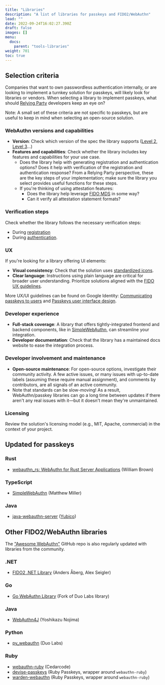 ```yaml
---
title: "Libraries"
description: "A list of libraries for passkeys and FIDO2/WebAuthn"
lead: ""
date: 2022-09-24T16:02:27.390Z
draft: false
images: []
menu:
  docs:
    parent: "tools-libraries"
weight: 701
toc: true
---
```


## Selection criteria

Companies that want to own passwordless authentication internally, or are
looking to implement a turnkey solution for passkeys, will likely look for
libraries or vendors. When selecting a library to implement passkeys, what
should [Relying Party](/docs/reference/terms/#relying-party-rp) developers keep an eye on?

Note: A small set of these criteria are not specific to passkeys, but are useful
to keep in mind when selecting an open-source solution.

### WebAuthn versions and capabilities

-   **Version**: Check which version of the spec the library supports ([Level
    2](https://www.w3.org/TR/webauthn-2/), [Level
    3](https://www.w3.org/TR/webauthn-3/)…)
-   **Features and capabilities**: Check whether the library includes key
    features and capabilities for your use case.
    -   Does the library help with generating registration and authentication
        options? Does it help with verification of the registration and
        authentication response? From a Relying Party perspective, these are the
        key steps of your implementation; make sure the library you select
        provides useful functions for these steps.
    -   If you're thinking of using attestation features:
        -   Does the library help leverage [FIDO
            MDS](https://fidoalliance.org/metadata/) in some way?
        -   Can it verify all attestation statement formats?

### Verification steps

Check whether the library follows the necessary verification steps:
-   During
    [registration](https://developers.google.com/identity/passkeys/developer-guides/server-registration#appendix_verification_of_the_registration_response)
- During [authentication](https://developers.google.com/identity/passkeys/developer-guides/server-authentication#appendix_verification_of_the_authentication_response).

### UX

If you're looking for a library offering UI elements:

-   **Visual consistency**: Check that the solution uses [standardized
    icons](https://fidoalliance.org/passkeys/#:~:text=a%20user%E2%80%99s%20passkeys.-,Passkey%20Logo,-Look%20for%20the).
-   **Clear language**: Instructions using plain language are critical for
    broader user understanding. Prioritize solutions aligned with the [FIDO UX
    guidelines](https://fidoalliance.org/ux-guidelines-for-passkey-creation-and-sign-ins/).

More UX/UI guidelines can be found on Google Identity: [Communicating passkeys
to
users](https://developers.google.com/identity/passkeys/ux/communicating-passkeys)
and [Passkeys user interface
design](https://developers.google.com/identity/passkeys/ux/user-interface-design).

### Developer experience

-   **Full-stack coverage**: A library that offers tightly-integrated frontend
    and backend components, like in
    [SimpleWebAuthn](https://simplewebauthn.dev/docs/), can streamline your
    integration.
-   **Developer documentation**: Check that the library has a maintained docs website to ease the
    integration process.

### Developer involvement and maintenance

-   **Open-source maintenance**: For open-source options, investigate their
    community activity. A few active issues, or many issues with up-to-date
    labels (assuming these require manual assignment), and comments by
    contributors, are all signals of an active community.
-   Note that standards can be slow-moving! As a result, WebAuthn/passkey
    libraries can go a long time between updates if there aren't any real issues
    with it—but it doesn't mean they're unmaintained.

### Licensing

Review the solution's licensing model (e.g., MIT, Apache, commercial) in the
context of your project.

## Updated for passkeys

### Rust

- [webauthn_rs: WebAuthn for Rust Server Applications](https://docs.rs/webauthn-rs/latest/webauthn_rs/) (William Brown)

### TypeScript

- [SimpleWebAuthn](https://simplewebauthn.dev/) (Matthew Miller)

### Java

- [java-webauthn-server](https://github.com/Yubico/java-webauthn-server) ([Yubico](https://developers.yubico.com/java-webauthn-server/))

## Other FIDO2/WebAuthn libraries

The ["Awesome WebAuthn"](https://github.com/herrjemand/awesome-webauthn) GitHub repo is also regularly updated with libraries from the community.

### .NET

- [FIDO2 .NET Library](https://fido2-net-lib.passwordless.dev/) (Anders Åberg, Alex Seigler)

### Go

- [Go WebAuthn Library](https://github.com/go-webauthn/webauthn) (Fork of Duo Labs library)

### Java

- [WebAuthn4J](https://github.com/webauthn4j/webauthn4j) (Yoshikazu Nojima)

### Python

- [py_webauthn](https://github.com/duo-labs/py_webauthn) (Duo Labs)

### Ruby

- [webauthn-ruby](https://github.com/cedarcode/webauthn-ruby) (Cedarcode)
- [devise-passkeys](https://github.com/ruby-passkeys/devise-passkeys) (Ruby Passkeys, wrapper around `webauthn-ruby`)
- [warden-webauthn](https://github.com/ruby-passkeys/warden-webauthn) (Ruby Passkeys, wrapper around `webauthn-ruby`)
